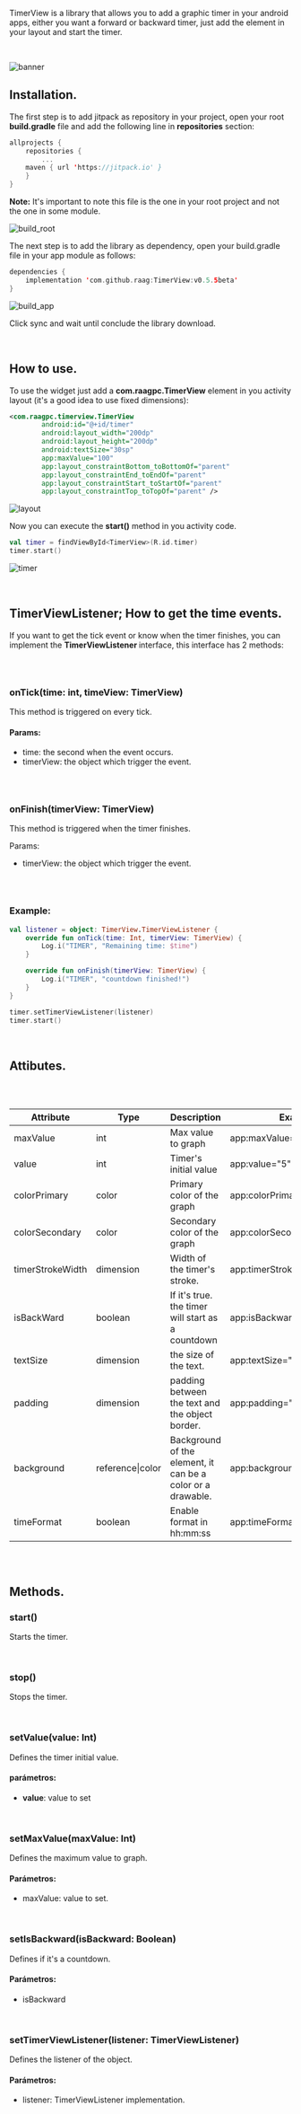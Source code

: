 <p>TimerView is a library that allows you to add a graphic timer in your android apps, either you want a forward or backward timer, just&nbsp;add the element in your layout and start the timer.</p>

<p>&nbsp;</p>
<img alt="banner" data-align="center" data-entity-type="file" data-entity-uuid="ca53e75c-b7e9-4974-870b-25689fc58a44" src="https://user-images.githubusercontent.com/851942/86077140-11aeb100-ba51-11ea-8fa2-91b376f9a302.png" />
<h2>Installation.</h2>

<p>The first step is to add jitpack as repository in your project, open your root <strong>build.gradle</strong> file and add the following line in <strong>repositories</strong> section:</p>

```kotlin
allprojects {
    repositories {
        ...
	maven { url 'https://jitpack.io' }
    }
}
```

<p><strong>Note:</strong> It's important to note&nbsp;this file is the one in your&nbsp;root project and not the&nbsp;one in some&nbsp;module.</p>
<img alt="build_root" data-align="center" data-entity-type="file" data-entity-uuid="fb2bf8f4-a812-4870-97c7-dd7afe58110d" src="https://user-images.githubusercontent.com/851942/86077213-31de7000-ba51-11ea-9aa7-26557a83aeed.png" />
<p>The next step is to add the library as dependency, open your build.gradle file in your app module as follows:</p>

```kotlin
dependencies {
    implementation 'com.github.raag:TimerView:v0.5.5beta'
}
```
<img alt="build_app" data-align="center" data-entity-type="file" data-entity-uuid="7e40e34c-f9de-4baa-ac45-3ff6b656bece" src="https://user-images.githubusercontent.com/851942/86077221-360a8d80-ba51-11ea-89c8-c2773e364420.png" />
<p>Click sync and wait until conclude the library download.</p>

<p>&nbsp;</p>

<h2>How to use.</h2>

<p>To use the widget&nbsp;just add a <strong>com.raagpc.TimerView</strong> element in you activity layout (it's a good idea to use fixed dimensions):</p>

```xml
<com.raagpc.timerview.TimerView
        android:id="@+id/timer"
        android:layout_width="200dp"
        android:layout_height="200dp"
        android:textSize="30sp"
        app:maxValue="100"
        app:layout_constraintBottom_toBottomOf="parent"
        app:layout_constraintEnd_toEndOf="parent"
        app:layout_constraintStart_toStartOf="parent"
        app:layout_constraintTop_toTopOf="parent" />
```
<img alt="layout" data-align="center" data-entity-type="file" data-entity-uuid="0721e947-6a89-4f8f-b117-aa2110dc425e" src="https://user-images.githubusercontent.com/851942/86077324-62260e80-ba51-11ea-872e-a2658acbdca8.png" />
<p>Now you can execute the <strong>start()</strong> method in you activity code.</p>

```kotlin
val timer = findViewById<TimerView>(R.id.timer)
timer.start()
```
<img alt="timer" data-align="center" data-entity-type="file" data-entity-uuid="fa35edb1-b245-4beb-9d60-fbaadf216f6f" src="https://user-images.githubusercontent.com/851942/86077390-7ec24680-ba51-11ea-95ae-5848b14f4350.gif" style="max-height:350px;" />
<p>&nbsp;</p>

<h2>TimerViewListener; How to get the time events.</h2>

<p>If you want to get the tick event or know when the timer finishes, you can implement the <strong>TimerViewListener </strong>interface, this interface has 2 methods:</p>

<h3>&nbsp;</h3>

<h3>onTick(time: int, timeView: TimerView)</h3>

<p>This method is triggered on every tick.</p>

<h4>Params:</h4>

<ul>
	<li>time: the second when the event occurs.</li>
	<li>timerView: the object which trigger the event.</li>
</ul>

<h3>&nbsp;</h3>

<h3>onFinish(timerView: TimerView)</h3>

<p>This method is triggered when the timer finishes.</p>

<p>Params:</p>

<ul>
	<li>timerView: the object which trigger the event.</li>
</ul>

<h3>&nbsp;</h3>

<h3>Example:</h3>

```kotlin
val listener = object: TimerView.TimerViewListener {
    override fun onTick(time: Int, timerView: TimerView) {
        Log.i("TIMER", "Remaining time: $time")
    }

    override fun onFinish(timerView: TimerView) {
        Log.i("TIMER", "countdown finished!")
    }
}

timer.setTimerViewListener(listener)
timer.start()
```

<p>&nbsp;</p>

<h2>Attibutes.</h2>

<p>&nbsp;</p>

<div style="width:100%; overflow: auto;">
<table>
	<thead>
		<tr>
			<th>Attribute</th>
			<th>Type</th>
			<th>Description</th>
			<th>Example</th>
		</tr>
	</thead>
	<tbody>
		<tr>
			<td>maxValue</td>
			<td>int</td>
			<td>Max value to graph</td>
			<td>app:maxValue="10"</td>
		</tr>
		<tr>
			<td>value</td>
			<td>int</td>
			<td>Timer's initial value</td>
			<td>app:value="5"</td>
		</tr>
		<tr>
			<td>colorPrimary</td>
			<td>color</td>
			<td>Primary color of the graph</td>
			<td>app:colorPrimary="#ff0000"</td>
		</tr>
		<tr>
			<td>colorSecondary</td>
			<td>color</td>
			<td>Secondary color of the graph</td>
			<td>app:colorSecondary="#cccccc"</td>
		</tr>
		<tr>
			<td>timerStrokeWidth</td>
			<td>dimension</td>
			<td>Width of the timer's stroke.</td>
			<td>app:timerStrokeWidth="10dp"</td>
		</tr>
		<tr>
			<td>isBackWard</td>
			<td>boolean</td>
			<td>If it's true. the timer will start as a countdown</td>
			<td>app:isBackward="true"</td>
		</tr>
		<tr>
			<td>textSize</td>
			<td>dimension</td>
			<td>the size of the text.</td>
			<td>app:textSize="20sp"</td>
		</tr>
		<tr>
			<td>padding</td>
			<td>dimension</td>
			<td>padding between the text and the object border.</td>
			<td>app:padding="20dp"</td>
		</tr>
		<tr>
			<td>background</td>
			<td>reference|color</td>
			<td>Background of the element, it can be a color or a drawable.</td>
			<td>app:background="#cccccc"</td>
		</tr>
		<tr>
			<td>timeFormat</td>
			<td>boolean</td>
			<td>Enable format in hh:mm:ss</td>
			<td>app:timeFormat="true"</td>
		</tr>
	</tbody>
</table>
</div>

<p>&nbsp;</p>

<h2>Methods.</h2>

<h3>start()</h3>

<p>Starts the timer.</p>

<p>&nbsp;</p>

<h3>stop()</h3>

<p>Stops the timer.</p>

<p>&nbsp;</p>

<h3>setValue(value: Int)</h3>

<p>Defines the timer initial value.</p>

<h4>parámetros:</h4>

<ul>
	<li><strong>value</strong>: value to set</li>
</ul>

<p>&nbsp;</p>

<h3>setMaxValue(maxValue: Int)</h3>

<p>Defines the maximum value to graph.</p>

<h4>Parámetros:</h4>

<ul>
	<li>maxValue: value to set.</li>
</ul>

<p>&nbsp;</p>

<h3>setIsBackward(isBackward: Boolean)</h3>

<p>Defines if it's a countdown.</p>

<h4>Parámetros:</h4>

<ul>
	<li>isBackward</li>
</ul>

<p>&nbsp;</p>

<h3>setTimerViewListener(listener: TimerViewListener)</h3>

<p>Defines the listener of the object.</p>

<h4>Parámetros:</h4>

<ul>
	<li>listener: TimerViewListener implementation.</li>
</ul>
